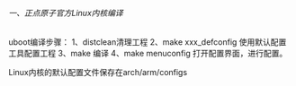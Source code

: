 ###### 一、正点原子官方Linux内核编译

uboot编译步骤：
	1、distclean清理工程
	2、make xxx_defconfig 使用默认配置工具配置工程
	3、make 编译
	4、make menuconfig 打开配置界面，进行配置。

Linux内核的默认配置文件保存在arch/arm/configs